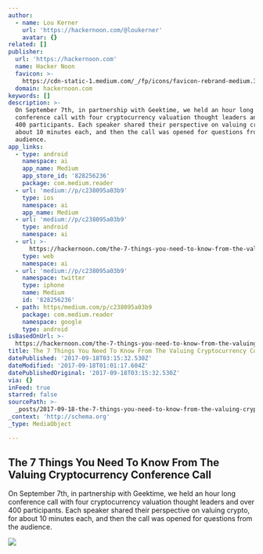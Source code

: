 ```yaml
---
author:
  - name: Lou Kerner
    url: 'https://hackernoon.com/@loukerner'
    avatar: {}
related: []
publisher:
  url: 'https://hackernoon.com'
  name: Hacker Noon
  favicon: >-
    https://cdn-static-1.medium.com/_/fp/icons/favicon-rebrand-medium.3Y6xpZ-0FSdWDnPM3hSBIA.ico
  domain: hackernoon.com
keywords: []
description: >-
  On September 7th, in partnership with Geektime, we held an hour long
  conference call with four cryptocurrency valuation thought leaders and over
  400 participants. Each speaker shared their perspective on valuing crypto, for
  about 10 minutes each, and then the call was opened for questions from the
  audience.
app_links:
  - type: android
    namespace: ai
    app_name: Medium
    app_store_id: '828256236'
    package: com.medium.reader
  - url: 'medium://p/c238095a03b9'
    type: ios
    namespace: ai
    app_name: Medium
  - url: 'medium://p/c238095a03b9'
    type: android
    namespace: ai
  - url: >-
      https://hackernoon.com/the-7-things-you-need-to-know-from-the-valuing-cryptocurrency-conference-call-c238095a03b9
    type: web
    namespace: ai
  - url: 'medium://p/c238095a03b9'
    namespace: twitter
    type: iphone
    name: Medium
    id: '828256236'
  - path: https/medium.com/p/c238095a03b9
    package: com.medium.reader
    namespace: google
    type: android
isBasedOnUrl: >-
  https://hackernoon.com/the-7-things-you-need-to-know-from-the-valuing-cryptocurrency-conference-call-c238095a03b9
title: The 7 Things You Need To Know From The Valuing Cryptocurrency Conference Call
datePublished: '2017-09-18T03:15:32.530Z'
dateModified: '2017-09-18T01:01:17.604Z'
datePublishedOriginal: '2017-09-18T03:15:32.530Z'
via: {}
inFeed: true
starred: false
sourcePath: >-
  _posts/2017-09-18-the-7-things-you-need-to-know-from-the-valuing-cryptocurrenc.md
_context: 'http://schema.org'
_type: MediaObject

---
```

<article style=""><h1>The 7 Things You Need To Know From The Valuing Cryptocurrency Conference Call</h1><p>On September 7th, in partnership with Geektime, we held an hour long conference call with four cryptocurrency valuation thought leaders and over 400 participants. Each speaker shared their perspective on valuing crypto, for about 10 minutes each, and then the call was opened for questions from the audience.</p><img src="https://cdn-images-1.medium.com/max/1200/1*xDvzGaHu4rJeGIbPD8JExg.png" /></article>